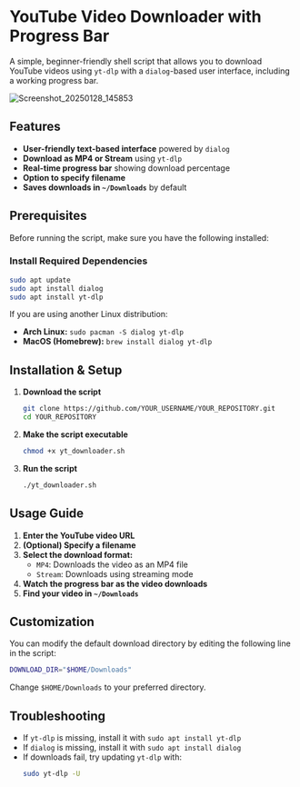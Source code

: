 # YouTube Video Downloader with Progress Bar

A simple, beginner-friendly shell script that allows you to download YouTube videos using `yt-dlp` with a `dialog`-based user interface, including a working progress bar.

![Screenshot_20250128_145853](https://github.com/user-attachments/assets/ad636e15-f54d-4fed-9d9c-5c81038e9f59)

## Features
- **User-friendly text-based interface** powered by `dialog`
- **Download as MP4 or Stream** using `yt-dlp`
- **Real-time progress bar** showing download percentage
- **Option to specify filename**
- **Saves downloads in `~/Downloads`** by default

## Prerequisites
Before running the script, make sure you have the following installed:

### Install Required Dependencies
```bash
sudo apt update
sudo apt install dialog
sudo apt install yt-dlp
```

If you are using another Linux distribution:
- **Arch Linux:** `sudo pacman -S dialog yt-dlp`
- **MacOS (Homebrew):** `brew install dialog yt-dlp`

## Installation & Setup
1. **Download the script**
   ```bash
   git clone https://github.com/YOUR_USERNAME/YOUR_REPOSITORY.git
   cd YOUR_REPOSITORY
   ```

2. **Make the script executable**
   ```bash
   chmod +x yt_downloader.sh
   ```

3. **Run the script**
   ```bash
   ./yt_downloader.sh
   ```

## Usage Guide
1. **Enter the YouTube video URL**
2. **(Optional) Specify a filename**
3. **Select the download format:**
   - `MP4`: Downloads the video as an MP4 file
   - `Stream`: Downloads using streaming mode
4. **Watch the progress bar as the video downloads**
5. **Find your video in `~/Downloads`**

## Customization
You can modify the default download directory by editing the following line in the script:
```bash
DOWNLOAD_DIR="$HOME/Downloads"
```
Change `$HOME/Downloads` to your preferred directory.

## Troubleshooting
- If `yt-dlp` is missing, install it with `sudo apt install yt-dlp`
- If `dialog` is missing, install it with `sudo apt install dialog`
- If downloads fail, try updating `yt-dlp` with:
  ```bash
  sudo yt-dlp -U
